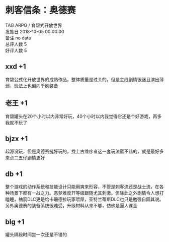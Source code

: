 



# 刺客信条：奥德赛
  
TAG ARPG / 育碧式开放世界  
发售日 2018-10-05 00:00:00  
备注 no data  
总评人数 5  
好评人数 5
## xxd +1


育碧公式化开放世界的成熟作品，整体质量是过关的，但是主线剧情很迷且演出薄弱，玩法上也偏向于刷装备
## 老王 +1


育碧罐头在20个小时以内非常好玩，40个小时以内我觉得它还是个好游戏，再多我就不玩了
## bjzx +1


起源没玩，但是奥德赛挺好玩的，找上古维序者这一套玩法蛮不错的，就是最好多来点二五仔剧情更好
##  db +1 


 整个游戏的动作系统和技能设计只能用爽来形容，不管是刺客流还是战士流，在各种场景下都有一战之力。恶梦难度开等级跟随尤其刺激。但除此之外剧情令人想打瞌睡，袖箭DLC更是给卡珊德拉玩家喂屎，亚特兰蒂斯DLC也只是勉强自圆其说。另外奥德赛的装备系统很难受，升级材料从来不够，仿佛是逼人课金 
## blg +1


罐头隔段时间尝一次还是不错的